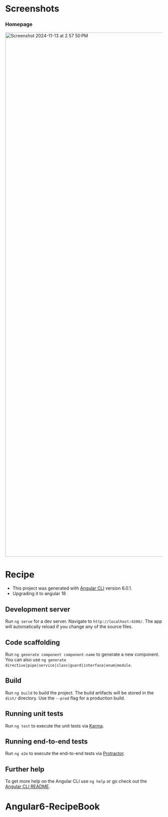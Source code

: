 # Screenshots

  ### Homepage
  <img width="1679" alt="Screenshot 2024-11-13 at 2 57 50 PM" src="https://github.com/user-attachments/assets/996e94ab-5f24-48a0-a490-fccc3451c001">

# Recipe

- This project was generated with [Angular CLI](https://github.com/angular/angular-cli) version 6.0.1.
- Upgrading it to angular 18

## Development server

Run `ng serve` for a dev server. Navigate to `http://localhost:4200/`. The app will automatically reload if you change any of the source files.

## Code scaffolding

Run `ng generate component component-name` to generate a new component. You can also use `ng generate directive|pipe|service|class|guard|interface|enum|module`.

## Build

Run `ng build` to build the project. The build artifacts will be stored in the `dist/` directory. Use the `--prod` flag for a production build.

## Running unit tests

Run `ng test` to execute the unit tests via [Karma](https://karma-runner.github.io).

## Running end-to-end tests

Run `ng e2e` to execute the end-to-end tests via [Protractor](http://www.protractortest.org/).

## Further help

To get more help on the Angular CLI use `ng help` or go check out the [Angular CLI README](https://github.com/angular/angular-cli/blob/master/README.md).

# Angular6-RecipeBook
